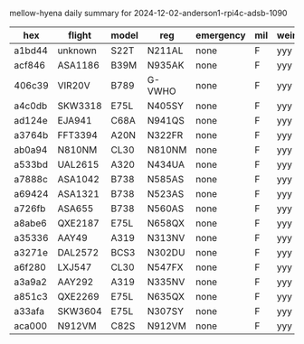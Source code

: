 mellow-hyena daily summary for 2024-12-02-anderson1-rpi4c-adsb-1090

|hex|flight|model|reg|emergency|mil|weirdo|
|--|--|--|--|--|--|--|
|a1bd44|unknown|S22T|N211AL|none|F|yyy|
|acf846|ASA1186|B39M|N935AK|none|F|yyy|
|406c39|VIR20V|B789|G-VWHO|none|F|yyy|
|a4c0db|SKW3318|E75L|N405SY|none|F|yyy|
|ad124e|EJA941|C68A|N941QS|none|F|yyy|
|a3764b|FFT3394|A20N|N322FR|none|F|yyy|
|ab0a94|N810NM|CL30|N810NM|none|F|yyy|
|a533bd|UAL2615|A320|N434UA|none|F|yyy|
|a7888c|ASA1042|B738|N585AS|none|F|yyy|
|a69424|ASA1321|B738|N523AS|none|F|yyy|
|a726fb|ASA655|B738|N560AS|none|F|yyy|
|a8abe6|QXE2187|E75L|N658QX|none|F|yyy|
|a35336|AAY49|A319|N313NV|none|F|yyy|
|a3271e|DAL2572|BCS3|N302DU|none|F|yyy|
|a6f280|LXJ547|CL30|N547FX|none|F|yyy|
|a3a9a2|AAY292|A319|N335NV|none|F|yyy|
|a851c3|QXE2269|E75L|N635QX|none|F|yyy|
|a33afa|SKW3604|E75L|N307SY|none|F|yyy|
|aca000|N912VM|C82S|N912VM|none|F|yyy|
